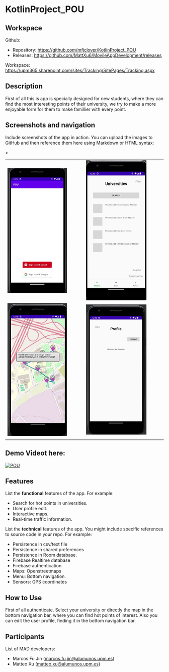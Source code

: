 # KotlinProject_POU

## Workspace 
Github:  
- Repository: https://github.com/mfjclover/KotlinProject_POU   
- Releases: https://github.com/MattXu6/MovileAppDevelopment/releases 

Workspace: https://upm365.sharepoint.com/sites/Tracking/SitePages/Tracking.aspx
  

## Description
First of all this is app is specially designed for new students, where they can find the most interesting points of their university, we try to make a more enjoyable form for them to make famillier with every point.

## Screenshots and navigation
Include screenshots of the app in action. You can upload the images to GitHub and then reference them here using Markdown or HTML syntax:

<table>
  <tr>
    <td>
      <img src="img/img1.jpg" width="80%" />
    </td>
    <td>
      <img src="img/img2.jpg" width="80%"/>
    </td>
  </tr>
  <tr>
    <td>
      <img src="img/img3.jpg" width="80%"/>
    </td>>
    <td>
      <img src="img/img4.jpg" width="80%"/>
    </td>
  </tr>
  <tr>
    <td>
    </td>
  </tr>
</table>



## Demo Videot here:  
<a href="https://vimeo.com/410664338?share=copy">
<img src="img/img2.jng" alt="POU" width="100" /> 
</a>

## Features
List the **functional** features of the app. For example:
- Search for hot points in universities.
- User profile edit.
- Interactive maps.
- Real-time traffic information.

List the **technical** features of the app. You might include specific references to source code
in your repo. For example:
- Persistence in csv/text file
- Persistence in shared preferences
- Persistence in Room database.
- Firebase Realtime database
- Firebase authentication
- Maps: Openstreetmaps
- Menu: Bottom navigation.
- Sensors: GPS coordinates

## How to Use
First of all authenticate.
Select your university or directly the map in the bottom navigation bar, where you can find hot points of interest.
Also you can edit the user profile, finding it in the bottom navigation bar.


## Participants
List of MAD developers:
- Marcos Fu Jin (marcos.fu.jin@alumunos.upm.es)
- Matteo Xu (matteo.xu@alumunos.upm.es)  
